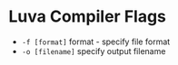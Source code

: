 
# Luva Compiler Flags

 - `-f [format]`    format - specify file format
 - `-o [filename]`  specify output filename
